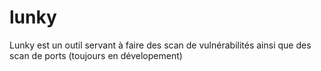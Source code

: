 # lunky
Lunky est un outil servant à faire des scan de vulnérabilités ainsi que des scan de ports (toujours en dévelopement)
